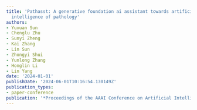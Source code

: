 ```yaml
---
title: 'Pathasst: A generative foundation ai assistant towards artificial general
  intelligence of pathology'
authors:
- Yuxuan Sun
- Chenglu Zhu
- Sunyi Zheng
- Kai Zhang
- Lin Sun
- Zhongyi Shui
- Yunlong Zhang
- Honglin Li
- Lin Yang
date: '2024-01-01'
publishDate: '2024-06-01T10:16:54.130149Z'
publication_types:
- paper-conference
publication: '*Proceedings of the AAAI Conference on Artificial Intelligence*'
---
```

